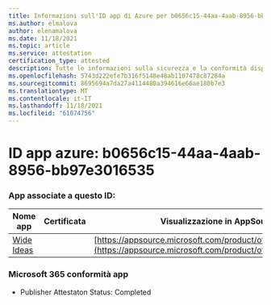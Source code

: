 ```yaml
---
title: Informazioni sull'ID app di Azure per b0656c15-44aa-4aab-8956-bb97e3016535
ms.author: elmalova
author: elenamalova
ms.date: 11/18/2021
ms.topic: article
ms.service: attestation
certification_type: attested
description: Tutte le informazioni sulla sicurezza e la conformità disponibili per b0656c15-44aa-4aab-8956-bb97e3016535.
ms.openlocfilehash: 5743d222efe7b316f5148e48ab1107478c87284a
ms.sourcegitcommit: 8695694a7da27a4114480a394616e66ae180b7e3
ms.translationtype: MT
ms.contentlocale: it-IT
ms.lasthandoff: 11/18/2021
ms.locfileid: "61074756"
---
```

# <a name="azure-app-id-b0656c15-44aa-4aab-8956-bb97e3016535"></a>ID app azure: b0656c15-44aa-4aab-8956-bb97e3016535


### <a name="apps-associated-with-this-id"></a>App associate a questo ID:
| **Nome app** | **Certificata** | **Visualizzazione in AppSource** |
|--------------|---------------|-----------------------|
| [Wide Ideas](https://docs.microsoft.com/microsoft-365-app-certification/forward/WA200000819) |  | [https://appsource.microsoft.com/product/office/WA200000819](https://appsource.microsoft.com/product/office/WA200000819) |

### <a name="microsoft-365-app-compliance-status"></a>Microsoft 365 conformità app
- Publisher Attestaton Status: Completed
